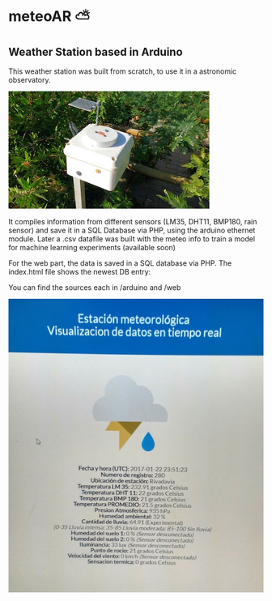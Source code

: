 # meteoAR :partly_sunny:

## Weather Station based in Arduino

This weather station was built from scratch, to use it in a astronomic observatory.

![roof](https://raw.githubusercontent.com/caparrosmatias/meteo/master/images/foto_exterior_less.jpg)

It compiles information from different sensors (LM35, DHT11, BMP180, rain sensor) and save it in a SQL Database via PHP, using the arduino ethernet module. Later a .csv datafile was built with the meteo info to train a model for machine learning experiments (available soon)

For the web part, the data is saved in a SQL database via PHP. The index.html file shows the newest DB entry:

You can find the sources each in /arduino and /web 

![web](https://raw.githubusercontent.com/caparrosmatias/meteo/master/images/web_less.jpg)

